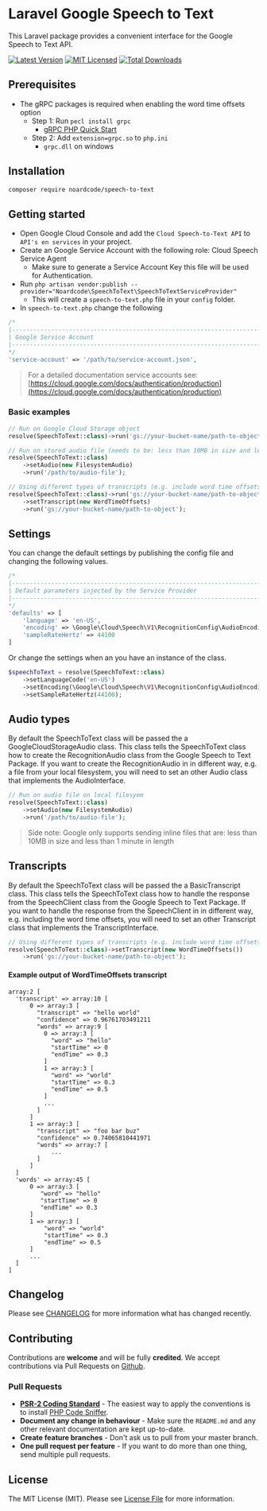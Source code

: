 # Laravel Google Speech to Text

This Laravel package provides a convenient interface for the Google Speech to Text API. 


[![Latest Version](https://img.shields.io/packagist/v/noardcode/speech-to-text.svg?style=flat-square)](https://packagist.org/packages/noardcode/speech-to-text)
[![MIT Licensed](https://img.shields.io/badge/license-MIT-brightgreen.svg?style=flat-square)](LICENSE)
[![Total Downloads](https://img.shields.io/packagist/dt/noardcode/speech-to-text.svg?style=flat-square)](https://packagist.org/packages/noardcode/speech-to-text)

## Prerequisites
* The gRPC packages is required when enabling the word time offsets option
    * Step 1: Run `pecl install grpc`
        * [gRPC PHP Quick Start](https://grpc.io/docs/quickstart/php/)
    * Step 2: Add `extension=grpc.so` to `php.ini`
        * `grpc.dll` on windows
        
## Installation

```bash
composer require noardcode/speech-to-text
```
        
## Getting started
* Open Google Cloud Console and add the `Cloud Speech-to-Text API` to `API's en services` in your project.
* Create an Google Service Account with the following role: Cloud Speech Service Agent
    * Make sure to generate a Service Account Key this file will be used for Authentication.
* Run `php artisan vendor:publish --provider="Noardcode\SpeechToText\SpeechToTextServiceProvider"`
    * This will create a `speech-to-text.php` file in your `config` folder.
* In `speech-to-text.php` change the following
```php
/*
|--------------------------------------------------------------------------
| Google Service Account
|--------------------------------------------------------------------------
*/
'service-account' => '/path/to/service-account.json',
``` 
> For a detailed documentation service accounts see: [https://cloud.google.com/docs/authentication/production](https://cloud.google.com/docs/authentication/production)
 
 ### Basic examples
 ```php
 // Run on Google Cloud Storage object
 resolve(SpeechToText::class)->run('gs://your-bucket-name/path-to-object');
 
 // Run on stored audio file (needs to be: less than 10MB in size and less than 1 minute in length)
 resolve(SpeechToText::class)
     ->setAudio(new FilesystemAudio)
     ->run('/path/to/audio-file');
 
 // Using different types of transcripts (e.g. include word time offsets (startTime and endTime))
 resolve(SpeechToText::class)->run('gs://your-bucket-name/path-to-object')
     ->setTranscript(new WordTimeOffsets)
     ->run('gs://your-bucket-name/path-to-object');
 ```
 
## Settings
You can change the default settings by publishing the config file and changing the following values.
```php
/*
|--------------------------------------------------------------------------
| Default parameters injected by the Service Provider
|--------------------------------------------------------------------------
*/
'defaults' => [
    'language' => 'en-US',
    'encoding' => \Google\Cloud\Speech\V1\RecognitionConfig\AudioEncoding::LINEAR16,
    'sampleRateHertz' => 44100
]
```
Or change the settings when an you have an instance of the class.
```php
$speechToText = resolve(SpeechToText::class)
    ->setLanguageCode('en-US')
    ->setEncoding(\Google\Cloud\Speech\V1\RecognitionConfig\AudioEncoding::LINEAR16)
    ->setSampleRateHertz(44100);
```

## Audio types
By default the SpeechToText class will be passed the a GoogleCloudStorageAudio class. This class tells the SpeechToText class how to create the RecognitionAudio class from the Google Speech to Text Package.
If you want to create the RecognitionAudio in in different way, e.g. a file from your local filesystem, you will need to set an other Audio class that implements the AudioInterface.
```php
// Run on audio file on local filesyem 
resolve(SpeechToText::class)
    ->setAudio(new FilesystemAudio)
    ->run('/path/to/audio-file');
```
> Side note: Google only supports sending inline files that are: less than 10MB in size and less than 1 minute in length

## Transcripts
By default the SpeechToText class will be passed the a BasicTranscript class. This class tells the SpeechToText class how to handle the response from the SpeechClient class from the Google Speech to Text Package.
If you want to handle the response from the SpeechClient in in different way, e.g. including the word time offsets, you will need to set an other Transcript class that implements the TranscriptInterface.
```php
// Using different types of transcripts (e.g. include word time offsets (startTime and endTime))
resolve(SpeechToText::class)->setTranscript(new WordTimeOffsets())
    ->run('gs://your-bucket-name/path-to-object');
```

#### Example output of WordTimeOffsets transcript
```
array:2 [
  'transcript' => array:10 [
      0 => array:3 [
        "transcript" => "hello world"
        "confidence" => 0.96761703491211
        "words" => array:9 [
          0 => array:3 [
            "word" => "hello"
            "startTime" => 0
            "endTime" => 0.3
          ]
          1 => array:3 [
            "word" => "world"
            "startTime" => 0.3
            "endTime" => 0.5
          ]
          ...
        ]
      ]
      1 => array:3 [
        "transcript" => "foo bar buz"
        "confidence" => 0.74065810441971
        "words" => array:7 [
            ...
        ]
      ]
  ]
  'words' => array:45 [
      0 => array:3 [
         "word" => "hello"
         "startTime" => 0
         "endTime" => 0.3
      ]
      1 => array:3 [
          "word" => "world"
          "startTime" => 0.3
          "endTime" => 0.5
      ]
      ...
  ]
]
```

## Changelog

Please see [CHANGELOG](CHANGELOG.md) for more information what has changed recently.

## Contributing

Contributions are **welcome** and will be fully **credited**. We accept contributions via Pull Requests on [Github](https://github.com/noardcode/laravel-tables).

### Pull Requests

- **[PSR-2 Coding Standard](https://github.com/php-fig/fig-standards/blob/master/accepted/PSR-2-coding-style-guide.md)** - The easiest way to apply the conventions is to install [PHP Code Sniffer](http://pear.php.net/package/PHP_CodeSniffer).
- **Document any change in behaviour** - Make sure the `README.md` and any other relevant documentation are kept up-to-date.
- **Create feature branches** - Don't ask us to pull from your master branch.
- **One pull request per feature** - If you want to do more than one thing, send multiple pull requests.

## License

The MIT License (MIT). Please see [License File](LICENSE) for more information.
